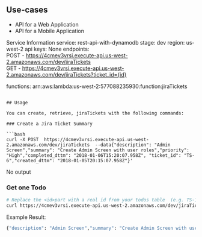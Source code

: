 <!--
title: AWS REST API with DynamoDB store example in Python
description: This projects allows a user to do a get and post on important fields from jira tickets
layout: Doc
-->

## Use-cases

- API for a Web Application
- API for a Mobile Application



Service Information
service: rest-api-with-dynamodb
stage: dev
region: us-west-2
api keys:
  None
endpoints:  
  POST - https://4cmev3vrsi.execute-api.us-west-2.amazonaws.com/dev/jiraTickets  
  GET - https://4cmev3vrsi.execute-api.us-west-2.amazonaws.com/dev/jiraTickets?ticket_id={id}  
  
functions:
  arn:aws:lambda:us-west-2:577088235930:function:jiraTickets
```

## Usage

You can create, retrieve, jiraTickets with the following commands:

### Create a Jira Ticket Summary

```bash
curl -X POST  https://4cmev3vrsi.execute-api.us-west-2.amazonaws.com/dev/jiraTickets  --data{"description": "Admin Screen","summary": "Create Admin Screen with user roles","priority": "High","completed_dttm": "2018-01-06T15:20:07.958Z", "ticket_id": "TS-6","created_dttm": "2018-01-05T20:15:07.958Z"}'
```

No output


### Get one Todo

```bash
# Replace the <id>part with a real id from your todos table  (e.g. TS-1)
curl https://4cmev3vrsi.execute-api.us-west-2.amazonaws.com/dev/jiraTickets?ticket_id={id}
```

Example Result:
```bash
{"description": "Admin Screen","summary": "Create Admin Screen with user roles","priority": "High","completed_dttm": "2018-01-06T15:20:07.958Z", "ticket_id": "TS-1","created_dttm": "2018-01-05T20:15:07.958Z"}'%
```
